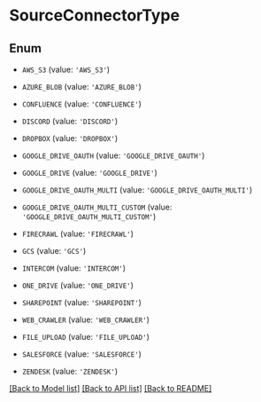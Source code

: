 # SourceConnectorType


## Enum

* `AWS_S3` (value: `'AWS_S3'`)

* `AZURE_BLOB` (value: `'AZURE_BLOB'`)

* `CONFLUENCE` (value: `'CONFLUENCE'`)

* `DISCORD` (value: `'DISCORD'`)

* `DROPBOX` (value: `'DROPBOX'`)

* `GOOGLE_DRIVE_OAUTH` (value: `'GOOGLE_DRIVE_OAUTH'`)

* `GOOGLE_DRIVE` (value: `'GOOGLE_DRIVE'`)

* `GOOGLE_DRIVE_OAUTH_MULTI` (value: `'GOOGLE_DRIVE_OAUTH_MULTI'`)

* `GOOGLE_DRIVE_OAUTH_MULTI_CUSTOM` (value: `'GOOGLE_DRIVE_OAUTH_MULTI_CUSTOM'`)

* `FIRECRAWL` (value: `'FIRECRAWL'`)

* `GCS` (value: `'GCS'`)

* `INTERCOM` (value: `'INTERCOM'`)

* `ONE_DRIVE` (value: `'ONE_DRIVE'`)

* `SHAREPOINT` (value: `'SHAREPOINT'`)

* `WEB_CRAWLER` (value: `'WEB_CRAWLER'`)

* `FILE_UPLOAD` (value: `'FILE_UPLOAD'`)

* `SALESFORCE` (value: `'SALESFORCE'`)

* `ZENDESK` (value: `'ZENDESK'`)

[[Back to Model list]](../README.md#documentation-for-models) [[Back to API list]](../README.md#documentation-for-api-endpoints) [[Back to README]](../README.md)


